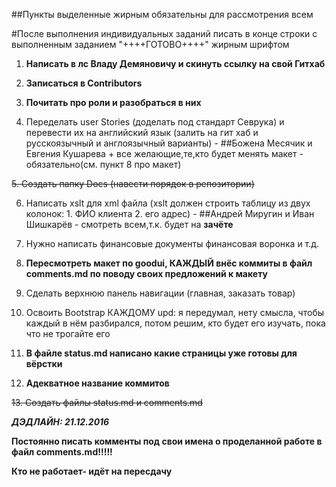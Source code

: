 ##Пункты выделенные жирным обязательны для рассмотрения всем

#После выполнения индивидуальных заданий писать в конце строки с выполненным заданием "++++ГОТОВО++++" жирным шрифтом

1. **Написать в лс Владу Демяновичу и скинуть ссылку на свой Гитхаб**

2. **Записаться в Contributors**

3. **Почитать про роли и разобраться в них**

4. Переделать  user Stories (доделать под стандарт Севрука) и перевести их на английский язык (залить на гит хаб и русскоязычный и англоязычный варианты) - ##Божена Месячик и Евгения Кушарева + все желающие,те,кто будет менять макет - обязательно(см. пункт 8 про макет)

~~5. Создать папку Docs (навести порядок в репозитории)~~

6. Написать xslt для xml файла (xslt должен строить таблицу из двух колонок: 1. ФИО клиента 2. его адрес) - ##Андрей Миругин и Иван Шишкарёв - смотреть всем,т.к. будет на **зачёте**

7. Нужно написать финансовые документы финансовая воронка и т.д.

8. **Пересмотреть макет по goodui, КАЖДЫЙ внёс коммиты в файл comments.md по поводу своих предложений к макету**

9. Сделать верхнюю панель навигации (главная, заказать товар)

10. Освоить Bootstrap КАЖДОМУ upd: я передумал, нету смысла, чтобы каждый в нём разбирался, потом решим, кто будет его изучать, пока что не трогайте его

11. **В файле status.md написано какие страницы уже готовы для вёрстки**

12. **Адекватное название коммитов**

~~13. Создать файлы status.md и comments.md~~

***ДЭДЛАЙН: 21.12.2016***

**Постоянно писать комменты под свои имена о проделанной работе в файл comments.md!!!!!**

**Кто не работает- идёт на пересдачу**
